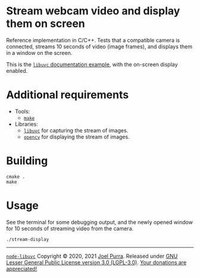 # Stream webcam video and display them on screen

Reference implementation in C/C++. Tests that a compatible camera is connected, streams 10 seconds of video (image frames), and displays them in a window on the screen.

This is the [`libuvc` documentation example](https://ken.tossell.net/libuvc/doc/), with the on-screen display enabled.

# Additional requirements

- Tools:
  - [`make`](https://www.gnu.org/software/make/)
- Libraries:
  - [`libuvc`](https://ken.tossell.net/libuvc/) for capturing the stream of images.
  - [`opencv`](https://opencv.org/) for displaying the stream of images.

# Building

```shell
cmake .
make
```

# Usage

See the terminal for some debugging output, and the newly opened window for 10 seconds of streaming video from the camera.

```shell
./stream-display
```

---

[`node-libuvc`](https://joelpurra.com/projects/node-libuvc/) Copyright &copy; 2020, 2021 [Joel Purra](https://joelpurra.com/). Released under [GNU Lesser General Public License version 3.0 (LGPL-3.0)](https://www.gnu.org/licenses/lgpl.html). [Your donations are appreciated!](https://joelpurra.com/donate/)
